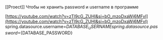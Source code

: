 [[Proect]]
Чтобы не хранить password и username в программе

[https://youtube.com/watch?v=zTl9cG_ZUHI&si=bO_mzoDxaWj6MFvl](https://youtube.com/watch?v=zTl9cG_ZUHI&si=bO_mzoDxaWj6MFvl)
spring.datasource.username=${DATABASE_USERNAME}    
spring.datasource.password=${DATABASE_PASSWORD}